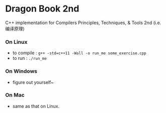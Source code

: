 Dragon Book 2nd 
===============

C++ implementation for Compilers Principles, Techniques, &amp; Tools 2nd (i.e. 编译原理)


### On Linux
- to compile : 
	`g++ -std=c++11 -Wall -o run_me some_exercise.cpp`
- to run :
	`./run_me`

### On Windows
- figure out yourself~

### On Mac
- same as that on Linux.
